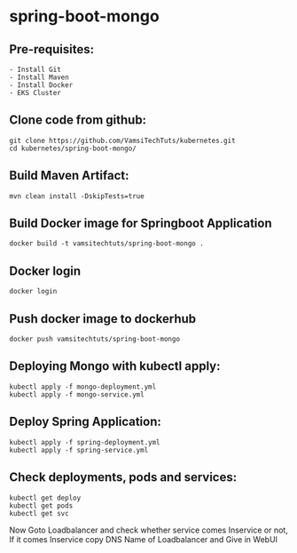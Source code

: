 # spring-boot-mongo

Pre-requisites:
--------
    - Install Git
    - Install Maven
    - Install Docker
    - EKS Cluster
    
Clone code from github:
-------
    git clone https://github.com/VamsiTechTuts/kubernetes.git
    cd kubernetes/spring-boot-mongo/
    
Build Maven Artifact:
-------
    mvn clean install -DskipTests=true
 
Build Docker image for Springboot Application
--------------
    docker build -t vamsitechtuts/spring-boot-mongo .
  
Docker login
-------------
    docker login
    
Push docker image to dockerhub
-----------
    docker push vamsitechtuts/spring-boot-mongo
    
Deploying Mongo with kubectl apply:
-----------
    kubectl apply -f mongo-deployment.yml
    kubectl apply -f mongo-service.yml
    
Deploy Spring Application:
--------
    kubectl apply -f spring-deployment.yml
    kubectl apply -f spring-service.yml
    
Check deployments, pods and services:
-------
    kubectl get deploy
    kubectl get pods
    kubectl get svc
    
Now Goto Loadbalancer and check whether service comes Inservice or not, If it comes Inservice copy DNS Name of Loadbalancer and Give in WebUI
